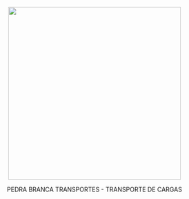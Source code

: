 <p align="center"><img src="https://pedrabranca.jfbritto.com.br/img/logo-pad.jpeg" width="400"></p>

<p align="center">PEDRA BRANCA TRANSPORTES - TRANSPORTE DE CARGAS</p>

